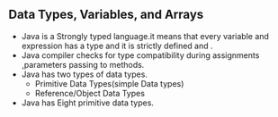 ## Data Types, Variables, and Arrays

- Java is a Strongly typed language.it means that every variable  and expression has a type and it is strictly defined and .
- Java compiler checks for type compatibility during assignments ,parameters passing to methods.
- Java has two types of data types.
    - Primitive Data Types(simple Data types)
    - Reference/Object Data Types
- Java has Eight primitive data types.

